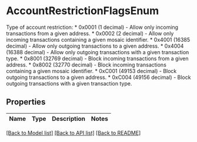 # AccountRestrictionFlagsEnum

Type of account restriction: * 0x0001 (1 decimal) - Allow only incoming transactions from a given address. * 0x0002 (2 decimal) - Allow only incoming transactions containing a given mosaic identifier. * 0x4001 (16385 decimal) - Allow only outgoing transactions to a given address. * 0x4004 (16388 decimal) - Allow only outgoing transactions with a given transaction type. * 0x8001 (32769 decimal) - Block incoming transactions from a given address. * 0x8002 (32770 decimal) - Block incoming transactions containing a given mosaic identifier. * 0xC001 (49153 decimal) - Block outgoing transactions to a given address. * 0xC004 (49156 decimal) - Block outgoing transactions with a given transaction type. 

## Properties

Name | Type | Description | Notes
------------ | ------------- | ------------- | -------------

[[Back to Model list]](../README.md#documentation-for-models) [[Back to API list]](../README.md#documentation-for-api-endpoints) [[Back to README]](../README.md)


